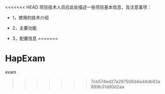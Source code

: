 <<<<<<< HEAD
项目技术人员应此处描述一些项目基本信息，及注意事项：

* 1，使用的技术介绍

* 2，主要功能

* 3，配置信息
=======
# HapExam
exam
>>>>>>> 7cb574ed27a297508d4ed4db93a889b31dd0d2aa
